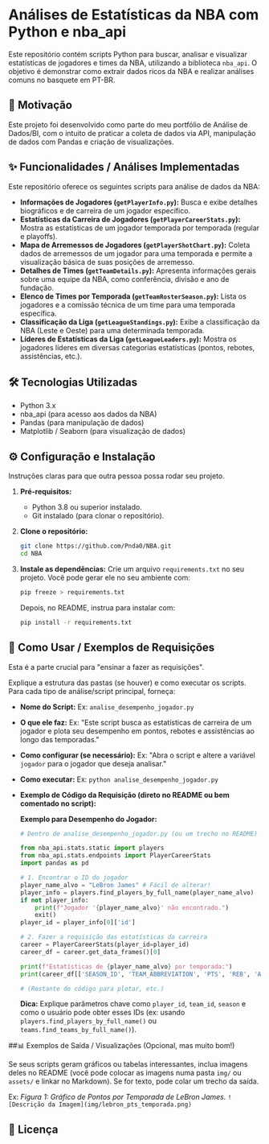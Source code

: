 # Análises de Estatísticas da NBA com Python e nba_api

Este repositório contém scripts Python para buscar, analisar e visualizar estatísticas de jogadores e times da NBA, utilizando a biblioteca `nba_api`. O objetivo é demonstrar como extrair dados ricos da NBA e realizar análises comuns no basquete em PT-BR.

## 🎯 Motivação 

Este projeto foi desenvolvido como parte do meu portfólio de Análise de Dados/BI, com o intuito de praticar a coleta de dados via API, manipulação de dados com Pandas e criação de visualizações.

## ✨ Funcionalidades / Análises Implementadas

Este repositório oferece os seguintes scripts para análise de dados da NBA:

* **Informações de Jogadores (`getPlayerInfo.py`):** Busca e exibe detalhes biográficos e de carreira de um jogador específico.
* **Estatísticas da Carreira de Jogadores (`getPlayerCareerStats.py`):** Mostra as estatísticas de um jogador temporada por temporada (regular e playoffs).
* **Mapa de Arremessos de Jogadores (`getPlayerShotChart.py`):** Coleta dados de arremessos de um jogador para uma temporada e permite a visualização básica de suas posições de arremesso.
* **Detalhes de Times (`getTeamDetails.py`):** Apresenta informações gerais sobre uma equipe da NBA, como conferência, divisão e ano de fundação.
* **Elenco de Times por Temporada (`getTeamRosterSeason.py`):** Lista os jogadores e a comissão técnica de um time para uma temporada específica.
* **Classificação da Liga (`getLeagueStandings.py`):** Exibe a classificação da NBA (Leste e Oeste) para uma determinada temporada.
* **Líderes de Estatísticas da Liga (`getLeagueLeaders.py`):** Mostra os jogadores líderes em diversas categorias estatísticas (pontos, rebotes, assistências, etc.).

## 🛠️ Tecnologias Utilizadas

* Python 3.x
* nba_api (para acesso aos dados da NBA)
* Pandas (para manipulação de dados)
* Matplotlib / Seaborn (para visualização de dados)

## ⚙️ Configuração e Instalação

Instruções claras para que outra pessoa possa rodar seu projeto.

1.  **Pré-requisitos:**
    * Python 3.8 ou superior instalado.
    * Git instalado (para clonar o repositório).

2.  **Clone o repositório:**
    ```bash
    git clone https://github.com/Pnda0/NBA.git
    cd NBA
    ```

3.  **Instale as dependências:**
    Crie um arquivo `requirements.txt` no seu projeto. Você pode gerar ele no seu ambiente com:
    ```bash
    pip freeze > requirements.txt
    ```
    Depois, no README, instrua para instalar com:
    ```bash
    pip install -r requirements.txt
    ```

## 🚀 Como Usar / Exemplos de Requisições

Esta é a parte crucial para "ensinar a fazer as requisições".

Explique a estrutura das pastas (se houver) e como executar os scripts. Para cada tipo de análise/script principal, forneça:

* **Nome do Script:** Ex: `analise_desempenho_jogador.py`
* **O que ele faz:** Ex: "Este script busca as estatísticas de carreira de um jogador e plota seu desempenho em pontos, rebotes e assistências ao longo das temporadas."
* **Como configurar (se necessário):** Ex: "Abra o script e altere a variável `jogador` para o jogador que deseja analisar."
* **Como executar:** Ex: `python analise_desempenho_jogador.py`
* **Exemplo de Código da Requisição (direto no README ou bem comentado no script):**

    **Exemplo para Desempenho do Jogador:**
    ```python
    # Dentro de analise_desempenho_jogador.py (ou um trecho no README)

    from nba_api.stats.static import players
    from nba_api.stats.endpoints import PlayerCareerStats
    import pandas as pd

    # 1. Encontrar o ID do jogador
    player_name_alvo = "LeBron James" # Fácil de alterar!
    player_info = players.find_players_by_full_name(player_name_alvo)
    if not player_info:
        print(f"Jogador '{player_name_alvo}' não encontrado.")
        exit()
    player_id = player_info[0]['id']

    # 2. Fazer a requisição das estatísticas da carreira
    career = PlayerCareerStats(player_id=player_id)
    career_df = career.get_data_frames()[0]

    print(f"Estatísticas de {player_name_alvo} por temporada:")
    print(career_df[['SEASON_ID', 'TEAM_ABBREVIATION', 'PTS', 'REB', 'AST']].head())

    # (Restante do código para plotar, etc.)
    ```
    **Dica:** Explique parâmetros chave como `player_id`, `team_id`, `season` e como o usuário pode obter esses IDs (ex: usando `players.find_players_by_full_name()` ou `teams.find_teams_by_full_name()`).

##📊 Exemplos de Saída / Visualizações (Opcional, mas muito bom!)

Se seus scripts geram gráficos ou tabelas interessantes, inclua imagens deles no README (você pode colocar as imagens numa pasta `img/` ou `assets/` e linkar no Markdown). Se for texto, pode colar um trecho da saída.

Ex:
*Figura 1: Gráfico de Pontos por Temporada de LeBron James.*
`![Descrição da Imagem](img/lebron_pts_temporada.png)`

## 📜 Licença


